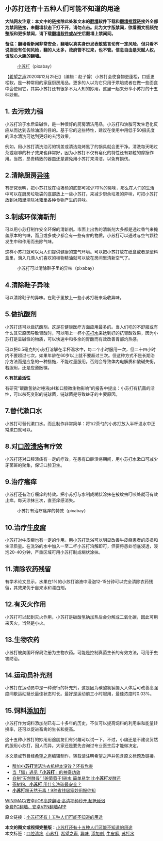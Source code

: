  <h2>小苏打还有十五种人们可能不知道的用途</h2> <p class="notice"><b>大陆网友注意：本文中的链接除此处和文末的<a href="https://github.com/bannedbook/fanqiang" >翻墙</a>软件下载和<a href="https://github.com/killgcd/justmysocks/blob/master/README.md">翻墙推荐</a>链接外全部为禁网链接，未翻墙状态下打不开，请勿点击。此为文字版禁闻，欲看图文视频完整版和更多禁闻，请下载<a href="https://github.com/bannedbook/fanqiang">翻墙软件或APP</a>后翻墙上禁闻网。</p><p>备注：翻墙看新闻非常安全，翻墙以真实身份发表敏感言论有一定风险，但只看不说则没有任何风险，翻的人太多，政府管不过来，也不管。信息自由是天赋人权，请放心大胆的翻墙。</b></p>  <div class="entry"> <figure><figcaption><a href="https://www.bannedbook.org/bnews/tag/%e5%b0%8f%e8%8b%8f%e6%89%93/" class="st_tag internal_tag" rel="tag" title="标签 小苏打 下的日志">小苏打</a>（pixabay）</figcaption></figure> <p>【<span class='wp_keywordlink_affiliate'><a href="https://www.soundofhope.org" title="希望之声" target="_blank">希望之声</a></span>2020年12月25日】（编辑：赵子馨）小苏打会使食物更蓬松，口感更松软，是一种常用的家庭厨房用品。更多的人以为它只用于烘培或者在做一些面食中会使用它，其实小苏打还有很多不为人知的妙用，这里一起来分享小苏打的十五种妙用。</p> <h2><strong>1. 去污效力强</strong></h2> <p>小苏打溶于水后呈碱性，是一种很好的厨房清洁用品。小苏打和油脂可发生皂化反应从而达到去除油渍的目的。基于它的这些特性，建议在使用中用低于50摄氏度的温水清洗可达到更好的去污效果。</p> <p>例如，用小苏打清洗油污的锅盖或清洁烧烤黑了的锅具就会更干净。清洗每天喝过茶或咖啡的杯子效果也非常好，因为小苏打不仅有皂化的特性还有颗粒的摩擦作用。当然，昂贵精致的器皿还是避免用小苏打来清洁，以免有损伤。</p> <h2><strong>2.清除厨房<a href="https://www.bannedbook.org/bnews/tag/%E5%BC%82%E5%91%B3/" class="st_tag internal_tag" rel="tag" title="标签 异味 下的日志">异味</a></strong></h2> <p>有研究表明，把小苏打放在垃圾桶的底部可减少70%的臭味，那么在人们的生活中可以在厨房垃圾袋的底部放上一些小苏打，来减少厨余垃圾的异味，可把小苏打放到冰箱里清除冰箱里各种食物产生的异味。</p> <h2>3.<strong>制成环保清新剂</strong></h2> <p>可以用小苏打制作安全环保的清新剂。市面上出售的清新剂大多都是通过香气来掩盖原本的气味，而且或多或少都会有一些有害的物质，小苏打可以通过与空气颗粒发生中和作用而去除气味。</p> <p>这样小苏打就可以为人们提供健康的空气环境。可以把小苏打放在纸盒或者是塑料盒里，滴入几滴人们喜欢的植物精油就可以放在房间里清新空气了。</p>  <figure><figcaption>小苏打可以清除鞋子里的异味（pixabay）</figcaption></figure> <h2><strong>4.清除鞋子异味</strong></h2> <p>可以清除鞋子的异味。在鞋子里放上一些小苏打粉来吸收异味。</p> <h2><strong>5.做抗酸剂</strong></h2> <p>小苏打还可以做抗酸剂。这是在健康医疗方面应用最多的。当人们吃的不舒服或有什么其它原因导致胃酸时，可以喝上一杯小<a href="https://www.bannedbook.org/bnews/tag/%E8%8B%8F%E6%89%93%E6%B0%B4/" class="st_tag internal_tag" rel="tag" title="标签 苏打水 下的日志">苏打水</a>来达到好的抗胃酸效果，因为小苏打是呈碱性的物质，可以快速中和多余的胃酸而有效改善胃部灼热感。</p> <p>可以把0.5毫克的小苏打溶解在半杯温水中，每二个小时服用一次，但二十四小时内不要超过七次，如果年龄在60岁以上就不要超过三次。但这种方式不是长期治疗方法而是应急的一种措施，不能过量服用，否则会导致体内电解质和酸碱失衡。若服用，还是应遵医嘱。</p> <p><strong>6.有抗菌活性</strong></p> <p>有研究“碳酸氢钠对唾液pH和口腔微生物影响”的报告中提出：小苏打有抗菌的活性，可以杀死变形的链球菌，链球菌是导致蛀牙的主要原因。</p> <h2><strong>7.替代漱口水</strong></h2> <p>小苏打可替代漱口水。而且制作非常简单：将1/2茶勺的小苏打放入半杯温水中正常漱口就可以。</p>  <h2><strong>8.对<a href="https://www.bannedbook.org/bnews/tag/%e5%8f%a3%e8%85%94%e6%ba%83%e7%96%a1/" class="st_tag internal_tag" rel="tag" title="标签 口腔溃疡 下的日志">口腔溃疡</a>有疗效</strong></h2> <p>小苏打还对口腔溃疡有一定的疗效。在患有口腔溃疡期间，用小苏打水漱口可减少牙菌斑的聚集，保证口腔卫生。</p> <h2><strong>9.治疗瘙痒</strong></h2> <p>小苏打还有治疗瘙痒的特效。把小苏打与水制成糊状涂抹在被蚊虫叮咬处就可有效止痒。每天涂抹三次，直至痒感消失。</p> <figure><figcaption>小苏打有治疗瘙痒的特效（pixabay）</figcaption></figure> <h2><strong>10.治疗<a href="https://www.bannedbook.org/bnews/tag/%e7%89%9b%e7%9a%ae%e7%99%a3/" class="st_tag internal_tag" rel="tag" title="标签 牛皮癣 下的日志">牛皮癣</a></strong></h2> <p>小苏打对牛皮癣也有一定的作用。用小苏打洗浴可以明显改善牛皮癣患者的皮损和生活质量。在洗浴的水中加入一至二杯小苏打溶解即可，但要将患处彻底浸透，浸泡20-40分钟，严重区域可用小苏打制成糊状涂抹。</p> <h2><strong>11.清除农药残留</strong></h2> <p>有学术论文显示，水果在1%的小苏打溶液中浸泡12-15分钟可以完全清除农药残留，其效果优于自来水和漂白剂。</p> <h2><strong>12.有灭火作用</strong></h2> <p>小苏打可以起到灭火作用，小苏打是碳酸氢钠加热后会分解成二氧化碳，因此可用来灭火，当然是小火。</p> <h2><strong>13.生物农药</strong></h2> <p>小苏打被美国环保局注册为生物农药。可能是控制真菌生长的有效方法，可用于虫害防治。</p>  <h2><strong>14.运动员补充剂</strong></h2> <p>小苏打在运动员中是一种流行的补充剂，这是因为碳酸氢钠摄入人体后可改善高强度间歇运动延长最佳状态时长。最好是运动前三小时服用，最佳浓度时0.03%。</p> <h2><strong>15.饲料<a href="https://www.bannedbook.org/bnews/tag/%e6%b7%bb%e5%8a%a0%e5%89%82/" class="st_tag internal_tag" rel="tag" title="标签 添加剂 下的日志">添加剂</a></strong></h2> <p>小苏打作为饲料添加剂已有二十多年的历史，不仅可以提高饲料的利用率和能量转换率，还可以促进畜禽的生长和提高。</p> <p>这十五种小苏打的妙用用途朋友们有兴趣可以试一下。不过，小编还是不建议贸然的服用小苏打，因人而异，大家还是要先咨询过专业医生后才能做决定。</p> <p></p> <p>本文章或节目经<a href="https://www.bannedbook.org/bnews/tag/%e5%b8%8c%e6%9c%9b%e4%b9%8b%e5%a3%b0/" class="st_tag internal_tag" rel="tag" title="标签 希望之声 下的日志">希望之声</a>编辑制作，转载请注明希望之声并包含原文标题及链接。</p> <ul class='op-related-articles' title='相关阅读'> <li><a href='https://www.bannedbook.org/bnews/comments/20201226/1455354.html' target='_blank'>醋加<b>小苏打</b>清洁洗衣机根本没效？还有危害</a></li> <li><a href='https://www.bannedbook.org/bnews/lifebaike/20200630/1353161.html' target='_blank'>当「醋」遇见「<b>小苏打</b>」的神奇功效</a></li> <li><a href='https://www.bannedbook.org/bnews/lifebaike/20200425/1319154.html' target='_blank'>自制“天然酵母” 1碗葡萄干1碗水 简单易学 比<b>小苏打</b>发酵还</a></li> <li><a href='https://www.bannedbook.org/bnews/funmedia/20200114/1258718.html' target='_blank'>茶树粉、<b>小苏打</b> 用什么洗碗最安全？</a></li> <li><a href='https://www.bannedbook.org/bnews/lifebaike/20190607/1139956.html' target='_blank'><b>小苏打</b>粉天然无毒！9种省钱居家妙用报你知</a></li> </ul> <p class="texttj"> <a href="https://github.com/bannedbook/fanqiang/wiki/V2ray%E6%9C%BA%E5%9C%BA" target="_blank">WIN/MAC/安卓/iOS高速翻墙:高清视频秒开,超低延迟</a><br/> <a href="https://github.com/bannedbook/fanqiang/wiki/%E7%A6%81%E9%97%BB%E7%BD%91%E5%AE%89%E5%8D%93%E7%BF%BB%E5%A2%99%E6%96%B0%E9%97%BBAPP" target="_blank">免费PC翻墙、安卓VPN翻墙APP</a></p><p>原文链接：<a class="src_link"  href="https://www.soundofhope.org/post/457369" target="_blank">小苏打还有十五种人们可能不知道的用途</a></p> <a name='sharetosocial'></a>       <div><b>本文的图文或视频完整版</b>：<a href='https://www.bannedbook.org/bnews/comments/20201226/1455374.html'>小苏打还有十五种人们可能不知道的用途</a></div>  </div><!--END ENTRY--> <div class="postfooter"> <div>本文标签：<a href="https://www.bannedbook.org/bnews/tag/%e5%8f%a3%e8%85%94%e6%ba%83%e7%96%a1/" rel="tag">口腔溃疡</a>, <a href="https://www.bannedbook.org/bnews/tag/%e5%b0%8f%e8%8b%8f%e6%89%93/" rel="tag">小苏打</a>, <a href="https://www.bannedbook.org/bnews/tag/%e5%b8%8c%e6%9c%9b%e4%b9%8b%e5%a3%b0/" rel="tag">希望之声</a>, <a href="https://www.bannedbook.org/bnews/tag/%E5%BC%82%E5%91%B3/" rel="tag">异味</a>, <a href="https://www.bannedbook.org/bnews/tag/%e6%b7%bb%e5%8a%a0%e5%89%82/" rel="tag">添加剂</a>, <a href="https://www.bannedbook.org/bnews/tag/%e7%89%9b%e7%9a%ae%e7%99%a3/" rel="tag">牛皮癣</a>, <a href="https://www.bannedbook.org/bnews/tag/%E8%8B%8F%E6%89%93%E6%B0%B4/" rel="tag">苏打水</a></div>  </div><!--END POSTFOOTER--> 
